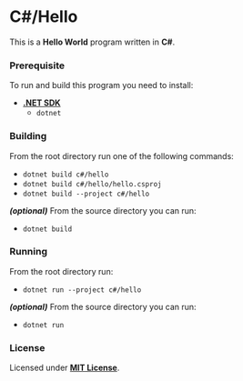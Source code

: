 # C#/Hello

This is a **Hello World** program written in **C#**.

### Prerequisite

To run and build this program you need to install:

* [**.NET SDK**](https://dotnet.microsoft.com/)
  * `dotnet`

### Building

From the root directory run one of the following commands:

* `dotnet build c#/hello`
* `dotnet build c#/hello/hello.csproj`
* `dotnet build --project c#/hello`

_**(optional)**_ From the source directory you can run:

* `dotnet build`

### Running

From the root directory run:

* `dotnet run --project c#/hello`

_**(optional)**_ From the source directory you can run:

* `dotnet run`

### License

Licensed under [**MIT License**](https://github.com/altersabeh/codes/blob/main/LICENSE).
